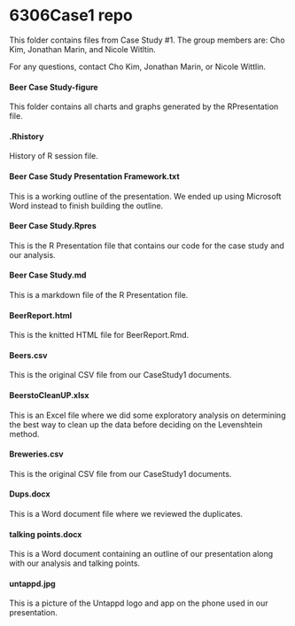 # 6306Case1 repo
This folder contains files from Case Study #1. The group members are: Cho Kim, Jonathan Marin, and Nicole Witltin.

For any questions, contact Cho Kim, Jonathan Marin, or Nicole Wittlin.

#### Beer Case Study-figure
This folder contains all charts and graphs generated by the RPresentation file.

#### .Rhistory
History of R session file.

#### Beer Case Study Presentation Framework.txt
This is a working outline of the presentation. We ended up using Microsoft Word instead to finish building the outline.

#### Beer Case Study.Rpres
This is the R Presentation file that contains our code for the case study and our analysis.

#### Beer Case Study.md
This is a markdown file of the R Presentation file.

#### BeerReport.html
This is the knitted HTML file for BeerReport.Rmd.

#### Beers.csv
This is the original CSV file from our CaseStudy1 documents.

#### BeerstoCleanUP.xlsx
This is an Excel file where we did some exploratory analysis on determining the best way to clean up the data before deciding on the Levenshtein method.

#### Breweries.csv
This is the original CSV file from our CaseStudy1 documents.

#### Dups.docx
This is a Word document file where we reviewed the duplicates.

#### talking points.docx
This is a Word document containing an outline of our presentation along with our analysis and talking points.

#### untappd.jpg
This is a picture of the Untappd logo and app on the phone used in our presentation.
